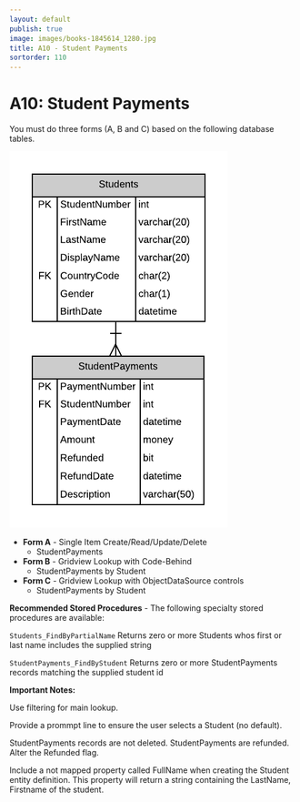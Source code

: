 ```yaml
---
layout: default
publish: true
image: images/books-1845614_1280.jpg
title: A10 - Student Payments
sortorder: 110
---
```

# A10: Student Payments

You must do three forms (A, B and C) based on the following database tables.

![](A10.png)

- **Form A** - Single Item Create/Read/Update/Delete
  - StudentPayments
- **Form B** - Gridview Lookup with Code-Behind
  - StudentPayments by Student
- **Form C** - Gridview Lookup with ObjectDataSource controls
  - StudentPayments by Student

**Recommended Stored Procedures** - The following specialty stored procedures are available:

`Students_FindByPartialName` Returns zero or more Students whos first or last name includes the supplied string

`StudentPayments_FindByStudent` Returns zero or more StudentPayments records matching the supplied student id

**Important Notes:** 

Use filtering for main lookup.

Provide a prommpt line to ensure the user selects a Student (no default).

StudentPayments records are not deleted. StudentPayments are refunded. Alter the Refunded flag.

Include a not mapped property called FullName when creating the Student entity definition. This property will return a string containing the LastName, Firstname of the student.
